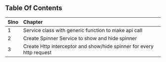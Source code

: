## Table Of Contents

| Slno  | Chapter |
| :---  | :---    |
| 1     | Service class with generic function to make api call |
| 2     | Create Spinner Service to show and hide spinner |
| 3     | Create Http interceptor and show/hide spinner for every http request |